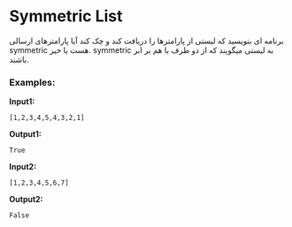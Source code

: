 # Symmetric List

برنامه ای بنویسید که لیستی از پارامترها را دریافت کند و چک کند آیا پارامترهای ارسالی symmetric هست یا خیر.
symmetric به لیستی میگویند که از دو طرف با هم بر ابر باشند.

### Examples:

**Input1:**
```
[1,2,3,4,5,4,3,2,1]
```

**Output1:**
```
True
```

**Input2:**
```
[1,2,3,4,5,6,7]
```

**Output2:**
```
False
```